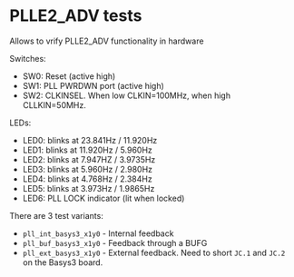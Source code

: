 # PLLE2_ADV tests

Allows to vrify PLLE2_ADV functionality in hardware

Switches:
- SW0: Reset (active high)
- SW1: PLL PWRDWN port (active high)
- SW2: CLKINSEL. When low CLKIN=100MHz, when high CLLKIN=50MHz.

LEDs:
- LED0: blinks at 23.841Hz / 11.920Hz
- LED1: blinks at 11.920Hz /  5.960Hz
- LED2: blinks at 7.947HZ / 3.9735Hz
- LED3: blinks at 5.960Hz / 2.980Hz
- LED4: blinks at 4.768Hz / 2.384Hz
- LED5: blinks at 3.973Hz / 1.9865Hz
- LED6: PLL LOCK indicator (lit when locked)

There are 3 test variants:
- `pll_int_basys3_x1y0` - Internal feedback
- `pll_buf_basys3_x1y0` - Feedback through a BUFG
- `pll_ext_basys3_x1y0` - External feedback. Need to short `JC.1` and `JC.2` on the Basys3 board.